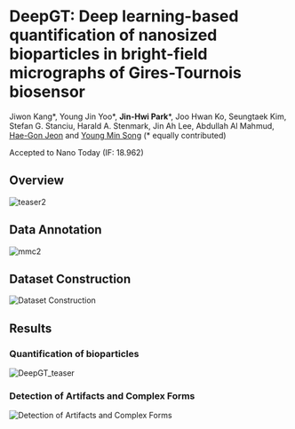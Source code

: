 # DeepGT: Deep learning-based quantification of nanosized bioparticles in bright-field micrographs of Gires-Tournois biosensor
Jiwon Kang*, Young Jin Yoo*, **Jin-Hwi Park***, Joo Hwan Ko, Seungtaek Kim, Stefan G. Stanciu, Harald A. Stenmark, Jin Ah Lee, Abdullah Al Mahmud, [Hae-Gon Jeon](https://sites.google.com/site/hgjeoncv/home?authuser=0) and [Young Min Song](https://www.gist-foel.net/) (* equally contributed)

 Accepted to Nano Today (IF: 18.962)

## Overview
![teaser2](https://github.com/JinhwiPark/QuantificationBioparticle/assets/70624468/5138cc24-763d-4fd5-8a02-347c453f2dcf)

## Data Annotation
![mmc2](https://github.com/JinhwiPark/QuantificationBioparticle/assets/70624468/beca7325-b9d3-45e1-991d-9267d8363094)

## Dataset Construction
![Dataset Construction](https://github.com/JinhwiPark/QuantificationBioparticle/assets/70624468/fc894e06-692d-4293-b122-272c2eaa959e)

## Results
### Quantification of bioparticles
![DeepGT_teaser](https://github.com/JinhwiPark/QuantificationBioparticle/assets/70624468/855a59ea-5b2a-4c33-9bcb-c1318520037b)

### Detection of Artifacts and Complex Forms
![Detection of Artifacts and Complex Forms](https://github.com/JinhwiPark/QuantificationBioparticle/assets/70624468/76edd42c-e3bb-45cd-9210-82537d953d6e)


